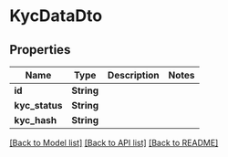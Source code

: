 # KycDataDto

## Properties

Name | Type | Description | Notes
------------ | ------------- | ------------- | -------------
**id** | **String** |  | 
**kyc_status** | **String** |  | 
**kyc_hash** | **String** |  | 

[[Back to Model list]](../README.md#documentation-for-models) [[Back to API list]](../README.md#documentation-for-api-endpoints) [[Back to README]](../README.md)


